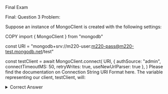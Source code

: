 Final Exam

Final: Question 3
Problem:

Suppose an instance of MongoClient is created with the following settings:

 COPY
import { MongoClient } from "mongodb"

const URI = "mongodb+srv://m220-user:m220-pass@m220-test.mongodb.net/test"

const testClient = await MongoClient.connect(
  URI,
  {
    authSource: "admin",
    connectTimeoutMS: 50,
    retryWrites: true,
    useNewUrlParser: true
  },
)
Please find the documentation on Connection String URI Format here. The variable representing our client, testClient, will:



<details> 
  <summary>Correct Answer</summary>
   Answer 1: wait at most 50 milliseconds for timing out a connection.

   Answer 2: automatically retry writes that fail.
</details>
